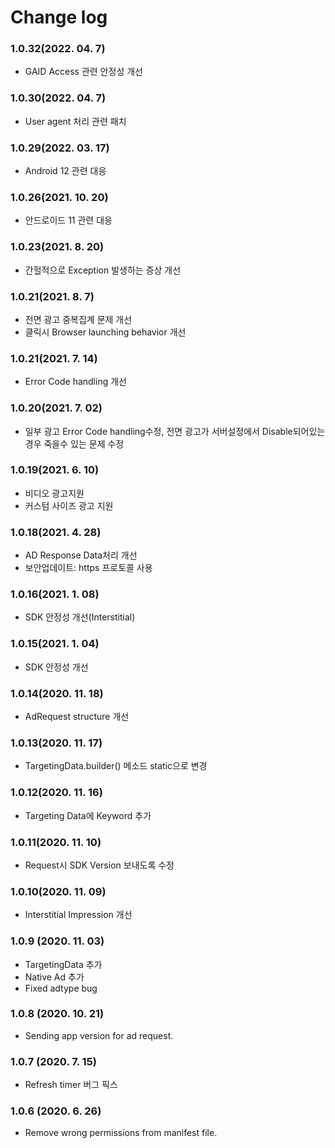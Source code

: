 # Change log

### 1.0.32(2022. 04. 7)
- GAID Access 관련 안정성 개선

### 1.0.30(2022. 04. 7)
- User agent 처리 관련 패치

### 1.0.29(2022. 03. 17)
- Android 12 관련 대응

### 1.0.26(2021. 10. 20)
- 안드로이드 11 관련 대응

### 1.0.23(2021. 8. 20)
- 간헐적으로 Exception 발생하는 증상 개선

### 1.0.21(2021. 8. 7)
- 전면 광고 중복집계 문제 개선
- 클릭시 Browser launching behavior 개선

### 1.0.21(2021. 7. 14)
- Error Code handling 개선

### 1.0.20(2021. 7. 02)
- 일부 광고 Error Code handling수정, 전면 광고가 서버설정에서 Disable되어있는경우 죽을수 있는 문제 수정

### 1.0.19(2021. 6. 10)
- 비디오 광고지원
- 커스텀 사이즈 광고 지원

### 1.0.18(2021. 4. 28)
- AD Response Data처리 개선
- 보안업데이트: https 프로토콜 사용

### 1.0.16(2021. 1. 08)

- SDK 안정성 개선(Interstitial)

### 1.0.15(2021. 1. 04)

- SDK 안정성 개선

### 1.0.14(2020. 11. 18)

- AdRequest structure 개선

### 1.0.13(2020. 11. 17)

- TargetingData.builder() 메소드 static으로 변경

### 1.0.12(2020. 11. 16)

- Targeting Data에 Keyword 추가

### 1.0.11(2020. 11. 10)

- Request시 SDK Version 보내도록 수정

### 1.0.10(2020. 11. 09)

- Interstitial Impression 개선

### 1.0.9 (2020. 11. 03)

- TargetingData 추가
- Native Ad 추가
- Fixed adtype bug

### 1.0.8 (2020. 10. 21)

- Sending app version for ad request.

### 1.0.7 (2020. 7. 15)

- Refresh timer 버그 픽스

### 1.0.6 (2020. 6. 26)

- Remove wrong permissions from manifest file.
